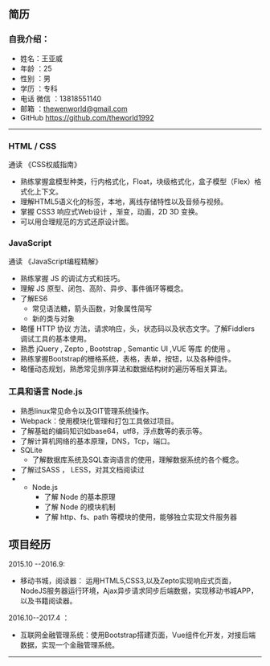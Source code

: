 ## 简历

### 自我介绍：
 
- 姓名：王亚威
- 年龄 ：25
- 性别 ：男
- 学历   ：专科  
- 电话  微信 ：13818551140
- 邮箱 ：thewenworld@gmail.com
- GitHub   https://github.com/theworld1992

-------------------



### HTML / CSS
通读 《CSS权威指南》
- 熟练掌握盒模型种类，行内格式化，Float，块级格式化，盒子模型（Flex）格式化上下文。
- 理解HTML5语义化的标签，本地，离线存储特性以及音频与视频。
- 掌握 CSS3 响应式Web设计 ，渐变，动画，2D  3D 变换。
- 可以用合理规范的方式还原设计图。

### JavaScript
通读 《JavaScript编程精解》
- 熟练掌握 JS 的调试方式和技巧。
- 理解 JS 原型、闭包、高阶、异步、事件循环等概念。
- 了解ES6
	- 常见语法糖，箭头函数，对象属性简写
	- 新的类与对象
- 略懂 HTTP 协议 方法，请求响应，头，状态码以及状态文字。了解Fiddlers调试工具的基本使用。
- 熟悉 jQuery , Zepto , Bootstrap  , Semantic UI   ,VUE 等库 的使用 。 
- 熟练掌握Bootstrap的栅格系统，表格，表单，按钮，以及各种组件。
- 略懂动态规划，熟悉常见排序算法和数据结构树的遍历等相关算法。
	
### 工具和语言  Node.js 
- 熟悉linux常见命令以及GIT管理系统操作。
- Webpack：使用模块化管理和打包工具做过项目。
- 了解基础的编码知识如base64，utf8，浮点数等的表示等。
- 了解计算机网络的基本原理，DNS，Tcp，端口。
- SQLite
	- 了解数据库系统及SQL查询语言的使用，理解数据系统的各个概念。
- 了解过SASS ， LESS，对其文档阅读过
- - Node.js
	- 了解 Node 的基本原理
	- 了解 Node 的模块机制
	- 了解 http、fs、path 等模块的使用，能够独立实现文件服务器

## 项目经历

 2015.10 --2016.9:
 - 移动书城，阅读器：    运用HTML5,CSS3,以及Zepto实现响应式页面，NodeJS服务器运行环境，Ajax异步请求同步后端数据，实现移动书城APP，以及书籍阅读器。

2016.10--2017.4 ：
 - 互联网金融管理系统：使用Bootstrap搭建页面，Vue组件化开发，对接后端数据，实现一个金融管理系统。

-------
